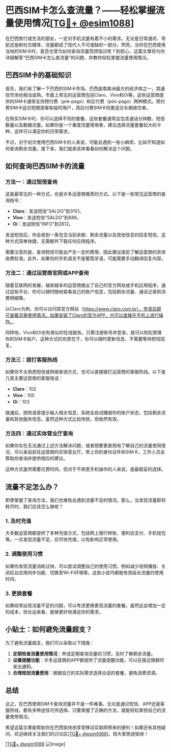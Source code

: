 # 巴西SIM卡怎么查流量？——轻松掌握流量使用情况[[TG💪+ @esim1088](https://t.me/s/esim1088)]

在巴西旅行或生活的朋友，一定对手机流量有着不小的需求。无论是日常通讯、导航还是刷社交媒体，流量都成了现代人不可或缺的一部分。然而，当你在巴西使用当地的SIM卡时，是否也曾为如何查询流量而烦恼过呢？别担心，这篇文章将为你详细解答“巴西SIM卡怎么查流量”的问题，并教你轻松掌握流量使用情况。

## 巴西SIM卡的基础知识

首先，我们来了解一下巴西的SIM卡市场。巴西是南美洲最大的经济体之一，其通信市场也相当成熟。市面上常见的运营商包括Claro、Vivo和Oi等。这些运营商提供的SIM卡通常支持预付费（pré-pago）和后付费（pós-pago）两种模式。预付费SIM卡适合短期游客和临时用户，而后付费SIM卡则更适合长期居住者。

在购买SIM卡时，你可以选择不同的套餐，这些套餐通常会包含通话分钟数、短信数量以及数据流量。如果你是一个重度流量使用者，建议选择流量套餐较大的卡种，这样可以满足你的日常需求。

不过，对于初次使用巴西SIM卡的人来说，可能会遇到一些小麻烦，比如不知道如何查询剩余流量。接下来，我们就来具体看看如何解决这个问题。

## 如何查询巴西SIM卡的流量

### 方法一：通过短信查询

这是最常见的一种方式，也是许多运营商推荐的方式。以下是一些常见运营商的查询指令：

- **Claro**：发送短信“SALDO”到3101。
- **Vivo**：发送短信“SALDO”到888。
- **Oi**：发送短信“INFO”到2612。

发送短信后，你会收到一条包含当前余额、剩余流量以及其他信息的回复短信。这种方式简单快捷，无需额外下载任何应用程序。

需要注意的是，查询短信可能会产生一定的费用，因此建议提前了解运营商的具体收费标准。此外，如果你的手机语言不是葡萄牙语，可能需要手动翻译回复内容。

### 方法二：通过运营商官网或APP查询

随着互联网的发展，越来越多的运营商推出了自己的官方网站或手机应用程序。通过这些平台，你可以随时随地查看自己的账户信息，包括剩余流量、通话记录和消费明细等。

以Claro为例，你可以访问其官方网站（https://www.claro.com.br），登录后即可查看流量使用情况。如果安装了Claro的官方APP，也可以直接在手机上进行操作。

同样地，Vivo和Oi也有类似的在线服务。只需注册账号并登录，就可以轻松管理你的SIM卡账户。这种方式的优势在于，你可以随时更新信息，不需要等待短信回复。

### 方法三：拨打客服热线

如果你不太熟悉短信或网络查询方式，也可以直接拨打运营商的客服热线。以下是几家主要运营商的客服电话：

- **Claro**：102
- **Vivo**：105
- **Oi**：103

拨通后，按照语音提示输入相关信息，系统会自动播报你的账户状态，包括剩余流量和其他服务信息。虽然这种方式比较传统，但依然有效。

### 方法四：通过实体营业厅查询

如果你实在无法通过上述方法解决问题，或者想要更直观地了解自己的流量使用情况，可以亲自前往运营商的实体营业厅。带上你的身份证件和SIM卡，工作人员会帮助你查询并提供相应的建议。

这种方式虽然需要花费时间，但对于不熟悉手机操作的人来说，是最稳妥的选择。

## 流量不足怎么办？

即使掌握了查询方法，我们也难免会遇到流量不足的情况。那么，当发现流量即将耗尽时，我们应该怎么做呢？

### 1. 及时充值

大多数运营商都提供了多种充值方式，包括网上银行转账、便利店支付、手机钱包等。一旦发现流量不足，应尽快充值，以免影响正常使用。

### 2. 调整使用习惯

如果你发现流量消耗过快，可以尝试调整自己的使用习惯。例如减少视频播放、关闭后台应用同步功能、切换至Wi-Fi环境等。这些小技巧都能有效延长流量的使用时间。

### 3. 更换套餐

如果经常出现流量不足的问题，可以考虑更换更高流量的套餐。虽然这会增加一定的成本，但长远来看，能够更好地满足你的需求。

## 小贴士：如何避免流量超支？

为了避免流量超支，我们可以采取以下措施：

1. **定期检查流量使用情况**：养成定期查询流量的习惯，及时了解剩余流量。
2. **设置提醒功能**：许多运营商的APP都提供了流量提醒功能，可以在接近限额时发出通知。
3. **合理规划流量使用**：根据自己的实际需求选择合适的套餐，避免浪费资源。

## 总结

总之，在巴西使用SIM卡查询流量并不是一件难事。无论是通过短信、APP还是客服热线，都有多种途径可供选择。只要掌握了正确的方法，就能轻松掌控自己的流量使用情况。

希望这篇文章能帮助你在巴西愉快地享受移动互联网带来的便利！如果还有其他疑问，欢迎继续关注我们的讨论区[[TG💪+ @esim1088](https://t.me/s/esim1088)]。祝大家旅途愉快！

[[TG💪+ @esim1088](https://t.me/s/esim1088) ![Image](https://i.postimg.cc/4NQfJmqS/Snipaste-2025-05-13-00-14-12.png)]
